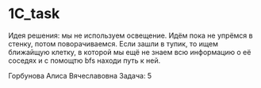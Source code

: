 # 1C_task
Идея решения: мы не используем освещение. Идём пока не упрёмся в стенку, потом поворачиваемся. Если зашли в тупик, то ищем ближайщую клетку, в которой мы ещё не знаем всю информацию о её соседях и с помощтю bfs находи путь к ней.

Горбунова Алиса Вячеславовна
Задача: 5

